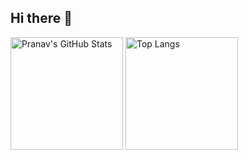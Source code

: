 ## Hi there 👋

<!--
**pranavphoenix/pranavphoenix** is a ✨ _special_ ✨ repository because its `README.md` (this file) appears on your GitHub profile.

Here are some ideas to get you started:

- 🔭 I’m currently working on ...
- 🌱 I’m currently learning ...
- 👯 I’m looking to collaborate on ...
- 🤔 I’m looking for help with ...
- 💬 Ask me about ...
- 📫 How to reach me: ...
- 😄 Pronouns: ...
- ⚡ Fun fact: ...
-->
<div class="row">
    <img alt="Pranav's GitHub Stats" src="https://github-readme-stats.vercel.app/api?username=pranavphoenix&count_private=true&show_icons=true&theme=rose_pine" height="180">
  <img alt="Top Langs" src="https://github-readme-stats.vercel.app/api/top-langs/?username=pranavphoenix&theme=rose_pine&layout=compact&hide=SCSS,Scheme,SystemVerilog,Stata,HTML,JavaScript,Batchfile,Verilog&langs_count=6" height="180">
</div>
